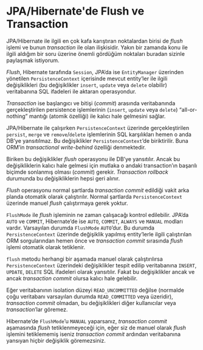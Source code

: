 # JPA/Hibernate'de Flush ve Transaction

JPA/Hibernate ile ilgili en çok kafa karıştıran noktalardan birisi de *flush* işlemi ve bunun *transaction* ile olan 
ilişkisidir. Yakın bir zamanda konu ile ilgili aldığım bir soru üzerine önemli gördüğüm noktaları buradan sizinle paylaşmak 
istiyorum.

*Flush*, Hibernate tarafında `Session`, JPA’da ise `EntityManager` üzerinden yönetilen `PersistenceContext` içerisinde 
mevcut entity’ler ile ilgili değişiklikleri (bu değişiklikler `insert`, `update` veya `delete` olabilir) veritabanına SQL 
ifadeleri ile aktaran operasyondur.

*Transaction* ise başlangıcı ve bitişi (*commit*) arasında veritabanında gerçekleştirilen persistence işlemlerinin 
(`insert`, `update` veya `delete`) “all-or-nothing” mantığı (atomik özelliği) ile kalıcı hale gelmesini sağlar.

JPA/Hibernate ile çalışırken `PersistenceContext` üzerinde gerçekleştirilen `persist`, `merge` ve `remove`/`delete` 
işlemlerinin SQL karşılıkları hemen o anda DB’ye yansıtılmaz. Bu değişiklikler `PersistenceContext`’de biriktirilir. 
Buna ORM’in *transactional write-behind* özelliği denmektedir.

Biriken bu değişiklikler *flush* operasyonu ile DB’ye yansıtılır. Ancak bu değişikliklerin kalıcı hale gelmesi için mutlaka 
o andaki transaction’ın başarılı biçimde sonlanmış olması (*commit*) gerekir. *Transaction rollback* durumunda bu 
değişikliklerin hepsi geri alınır.

*Flush* operasyonu normal şartlarda *transaction commit* edildiği vakit arka planda otomatik olarak çalıştırılır. Normal 
şartlarda `PersistenceContext` üzerinde manuel *flush* çalıştırmaya gerek yoktur.

`FlushMode` ile *flush* işleminin ne zaman çalışacağı kontrol edilebilir. JPA’da `AUTO` ve `COMMIT`, Hibernate’de ise 
`AUTO`, `COMMIT`, `ALWAYS` ve `MANUAL` modları vardır. Varsayılan durumda `FlushMode` `AUTO`’dur. Bu durumda `PersistenceContext` 
üzerinde değişiklik yapılmış entity’lerle ilgili çalıştırılan ORM sorgularından hemen önce ve *transaction commit* sırasında 
*flush* işlemi otomatik olarak tetiklenir.

`flush` metodu herhangi bir aşamada manuel olarak çalıştırılırsa `PersistenceContext` üzerindeki değişiklikler tespit edilip 
veritabanına `INSERT`, `UPDATE`, `DELETE` SQL ifadeleri olarak yansıtılır. Fakat bu değişiklikler ancak ve ancak 
*transaction commit* olursa kalıcı hale gelebilir.

Eğer veritabanının isolation düzeyi `READ_UNCOMMITTED` değilse (normalde çoğu veritabanı varsayılan durumda `READ_COMMITTED` 
veya üzeridir), *transaction commit* olmadan, bu değişiklikleri diğer kullanıcılar veya *transaction*’lar göremez.

Hibernate’de `FlushMode`’u `MANUAL` yaparsanız, *transaction commit* aşamasında *flush* tetiklenmeyeceği için, eğer siz 
de manuel olarak *flush* işlemini tetiklememiş iseniz *transaction commit* ardından veritabanına yansıyan hiçbir değişiklik 
göremezsiniz.

